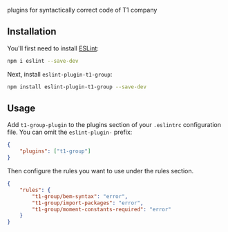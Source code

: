 plugins for syntactically correct code of T1 company

## Installation

You'll first need to install [ESLint](https://eslint.org/):

```sh
npm i eslint --save-dev
```

Next, install `eslint-plugin-t1-group`:

```sh
npm install eslint-plugin-t1-group --save-dev
```

## Usage

Add `t1-group-plugin` to the plugins section of your `.eslintrc` configuration file. You can omit the `eslint-plugin-` prefix:

```json
{
	"plugins": ["t1-group"]
}
```

Then configure the rules you want to use under the rules section.

```json
{
	"rules": {
		"t1-group/bem-syntax": "error",
		"t1-group/import-packages": "error",
		"t1-group/moment-constants-required": "error"
	}
}
```
